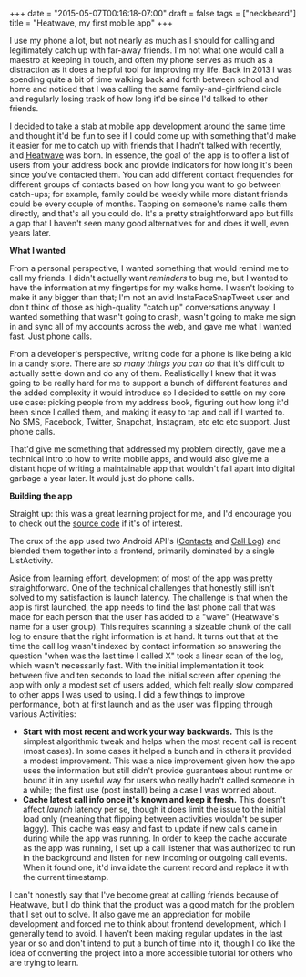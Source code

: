 +++
date = "2015-05-07T00:16:18-07:00"
draft = false
tags = ["neckbeard"]
title = "Heatwave, my first mobile app"
+++

I use my phone a lot, but not nearly as much as I should for calling and legitimately catch up with far-away friends. I'm not what one would call a maestro at keeping in touch, and often my phone serves as much as a distraction as it does a helpful tool for improving my life. Back in 2013 I was spending quite a bit of time walking back and forth between school and home and noticed that I was calling the same family-and-girlfriend circle and regularly losing track of how long it'd be since I'd talked to other friends. 

I decided to take a stab at mobile app development around the same time and thought it'd be fun to see if I could come up with something that'd make it easier for me to catch up with friends that I hadn't talked with recently, and [Heatwave](https://play.google.com/store/apps/details?id=com.lukesegars.heatwave) was born. In essence, the goal of the app is to offer a list of users from your address book and provide indicators for how long it's been since you've contacted them. You can add different contact frequencies for different groups of contacts based on how long you want to go between catch-ups; for example, family could be weekly while more distant friends could be every couple of months. Tapping on someone's name calls them directly, and that's all you could do. It's a pretty straightforward app but fills a gap that I haven't seen many good alternatives for and does it well, even years later.

**What I wanted**

From a personal perspective, I wanted something that would remind me to call my friends. I didn't actually want _reminders_ to bug me, but I wanted to have the information at my fingertips for my walks home. I wasn't looking to make it any bigger than that; I'm not an avid InstaFaceSnapTweet user and don't think of those as high-quality "catch up" conversations anyway. I wanted something that wasn't going to crash, wasn't going to make me sign in and sync all of my accounts across the web, and gave me what I wanted fast. Just phone calls.

From a developer's perspective, writing code for a phone is like being a kid in a candy store. There are _so many things you can do_ that it's difficult to actually settle down and do any of them. Realistically I knew that it was going to be really hard for me to support a bunch of different features and the added complexity it would introduce so I decided to settle on my core use case: picking people from my address book, figuring out how long it'd been since I called them, and making it easy to tap and call if I wanted to. No SMS, Facebook, Twitter, Snapchat, Instagram, etc etc etc support. Just phone calls.

That'd give me something that addressed my problem directly, gave me a technical intro to how to write mobile apps, and would also give me a distant hope of writing a maintainable app that wouldn't fall apart into digital garbage a year later. It would just do phone calls.

**Building the app**

Straight up: this was a great learning project for me, and I'd encourage you to check out the [source code](https://github.com/luke-segars/heatwave) if it's of interest.

The crux of the app used two Android API's ([Contacts](http://developer.android.com/reference/android/provider/Contacts.html) and [Call Log](http://developer.android.com/reference/android/provider/CallLog.html)) and blended them together into a frontend, primarily dominated by a single ListActivity.

Aside from learning effort, development of most of the app was pretty straightforward. One of the technical challenges that honestly still isn't solved to my satisfaction is launch latency. The challenge is that when the app is first launched, the app needs to find the last phone call that was made for each person that the user has added to a "wave" (Heatwave's name for a user group). This requires scanning a sizeable chunk of the call log to ensure that the right information is at hand. It turns out that at the time the call log wasn't indexed by contact information so answering the question "when was the last time I called X" took a linear scan of the log, which wasn't necessarily fast. With the initial implementation it took between five and ten seconds to load the initial screen after opening the app with only a modest set of users added, which felt really slow compared to other apps I was used to using. I did a few things to improve performance, both at first launch and as the user was flipping through various Activities:

* **Start with most recent and work your way backwards.** This is the simplest algorithmic tweak and helps when the most recent call is recent (most cases). In some cases it helped a bunch and in others it provided a modest improvement. This was a nice improvement given how the app uses the information but still didn't provide guarantees about runtime or bound it in any useful way for users who really hadn't called someone in a while; the first use (post install) being a case I was worried about.
* **Cache latest call info once it's known and keep it fresh.** This doesn't affect *launch* latency per se, though it does limit the issue to the initial load only (meaning that flipping between activities wouldn't be super laggy). This cache was easy and fast to update if new calls came in during while the app was running. In order to keep the cache accurate as the app was running, I set up a call listener that was authorized to run in the background and listen for new incoming or outgoing call events. When it found one, it'd invalidate the current record and replace it with the current timestamp.

I can't honestly say that I've become great at calling friends because of Heatwave, but I do think that the product was a good match for the problem that I set out to solve. It also gave me an appreciation for mobile development and forced me to think about frontend development, which I generally tend to avoid. I haven't been making regular updates in the last year or so and don't intend to put a bunch of time into it, though I do like the idea of converting the project into a more accessible tutorial for others who are trying to learn.